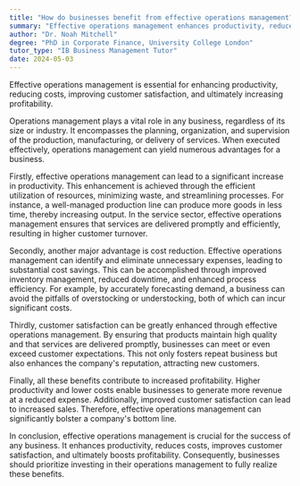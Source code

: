 ```yaml
---
title: "How do businesses benefit from effective operations management?"
summary: "Effective operations management enhances productivity, reduces costs, improves customer satisfaction, and ultimately boosts profitability."
author: "Dr. Noah Mitchell"
degree: "PhD in Corporate Finance, University College London"
tutor_type: "IB Business Management Tutor"
date: 2024-05-03
---
```


Effective operations management is essential for enhancing productivity, reducing costs, improving customer satisfaction, and ultimately increasing profitability.

Operations management plays a vital role in any business, regardless of its size or industry. It encompasses the planning, organization, and supervision of the production, manufacturing, or delivery of services. When executed effectively, operations management can yield numerous advantages for a business.

Firstly, effective operations management can lead to a significant increase in productivity. This enhancement is achieved through the efficient utilization of resources, minimizing waste, and streamlining processes. For instance, a well-managed production line can produce more goods in less time, thereby increasing output. In the service sector, effective operations management ensures that services are delivered promptly and efficiently, resulting in higher customer turnover.

Secondly, another major advantage is cost reduction. Effective operations management can identify and eliminate unnecessary expenses, leading to substantial cost savings. This can be accomplished through improved inventory management, reduced downtime, and enhanced process efficiency. For example, by accurately forecasting demand, a business can avoid the pitfalls of overstocking or understocking, both of which can incur significant costs.

Thirdly, customer satisfaction can be greatly enhanced through effective operations management. By ensuring that products maintain high quality and that services are delivered promptly, businesses can meet or even exceed customer expectations. This not only fosters repeat business but also enhances the company's reputation, attracting new customers.

Finally, all these benefits contribute to increased profitability. Higher productivity and lower costs enable businesses to generate more revenue at a reduced expense. Additionally, improved customer satisfaction can lead to increased sales. Therefore, effective operations management can significantly bolster a company's bottom line.

In conclusion, effective operations management is crucial for the success of any business. It enhances productivity, reduces costs, improves customer satisfaction, and ultimately boosts profitability. Consequently, businesses should prioritize investing in their operations management to fully realize these benefits.
    